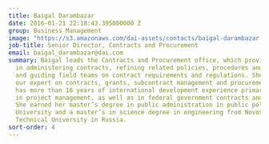 ```yaml
---
title: Baigal Darambazar
date: 2016-01-21 22:18:43.395000000 Z
group: Business Management
image: "https://s3.amazonaws.com/dai-assets/contacts/baigal-darambazar.jpg"
job-title: Senior Director, Contracts and Procurement
email: baigal_darambazar@dai.com
summary: Baigal leads the Contracts and Procurement office, which provides support
  in administering contracts, refining related policies, procedures and training,
  and guiding field teams on contract requirements and regulations. She serves as
  our expert on contracts, grants, subcontract management and procurement. Baigal
  has more than 16 years of international development experience primarily overseas
  in project management, as well as in federal government contracts and grants management.
  She earned her master’s degree in public administration in public policy from Indiana
  University and a master’s in science degree in engineering from Novosibirsk State
  Technical University in Russia.
sort-order: 4
---
```


